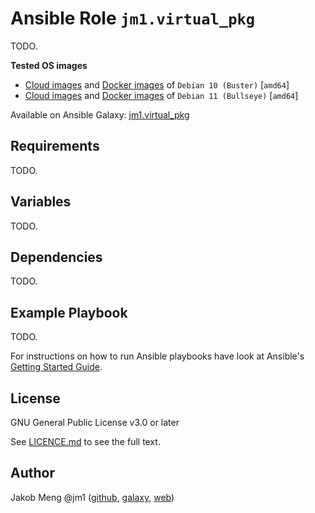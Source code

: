 # Ansible Role `jm1.virtual_pkg`

TODO.

**Tested OS images**
- [Cloud images](https://cdimage.debian.org/cdimage/openstack/current/) and
  [Docker images](https://hub.docker.com/_/debian) of `Debian 10 (Buster)` \[`amd64`\]
- [Cloud images](https://cdimage.debian.org/cdimage/openstack/testing/) and
  [Docker images](https://hub.docker.com/_/debian) of `Debian 11 (Bullseye)` \[`amd64`\]

Available on Ansible Galaxy: [jm1.virtual_pkg](https://galaxy.ansible.com/jm1/virtual_pkg)

## Requirements

TODO.

## Variables

TODO.

## Dependencies

TODO.

## Example Playbook

TODO.

For instructions on how to run Ansible playbooks have look at Ansible's
[Getting Started Guide](https://docs.ansible.com/ansible/latest/network/getting_started/first_playbook.html).

## License

GNU General Public License v3.0 or later

See [LICENCE.md](LICENSE.md) to see the full text.

## Author

Jakob Meng
@jm1 ([github](https://github.com/jm1), [galaxy](https://galaxy.ansible.com/jm1), [web](http://www.jakobmeng.de))
